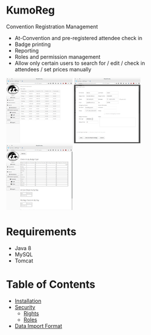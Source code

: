 # KumoReg

Convention Registration Management

- At-Convention and pre-registered attendee check in
- Badge printing                                              
- Reporting                                                      
- Roles and permission management                                
- Allow only certain users to search for / edit / check in       
  attendees / set prices manually                                

[![Home](docs/screenshots/home_t.png)](docs/screenshots/home.png) 
[![Detail](docs/screenshots/detail_t.png)](docs/screenshots/detail.png) 
[![Report](docs/screenshots/report_t.png)](docs/screenshots/report.png)
   
# Requirements
- Java 8
- MySQL
- Tomcat


# Table of Contents
- [Installation](docs/installation.md)
- [Security](docs/security/introduction.md)
    - [Rights](docs/security/rights.md)
    - [Roles](docs/security/roles.md)
- [Data Import Format](docs/PreRegDataImportFormat.md)